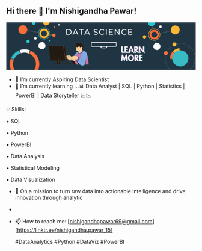## Hi there 👋 I'm Nishigandha Pawar!

![Banner](assets/banner.gif)

- 🔭 I’m currently Aspiring Data Scientist 
- 🌱 I’m currently learning ...📊 Data Analyst | SQL | Python | Statistics | PowerBI | Data Storyteller 📈📉
  
💡 Skills:

• SQL

• Python

• PowerBI

• Data Analysis

• Statistical Modeling

• Data Visualization

- 🌱 On a mission to turn raw data into actionable intelligence and drive innovation through analytic
- 
- 📫 How to reach me:
  [nishigandhapawar69@gmail.com]
  [https://linktr.ee/nishigandha.pawar_15]

  #DataAnalytics #Python #DataViz #PowerBI
